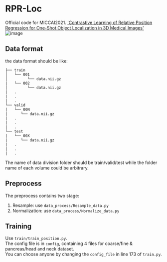 # RPR-Loc
Official code for MICCAI2021. ['Contrastive Learning of Relative Position Regression for One-Shot Object Localization in 3D Medical Images'](https://arxiv.org/abs/2012.07043)
![image](https://github.com/LWHYC/RPR-Loc/blob/main/Framework.png)
## Data format
the data format should be like:
```
├── train
│   └── 001
│         └── data.nii.gz
|   └── 002
│         └── data.nii.gz
|   .
|   .
|   .
└── valid
|   └── 00N
|      └── data.nii.gz
|   .
|   .
|   .
└── test
|   └── 00X
|      └── data.nii.gz
|   .
|   .
|   .
```
The name of data division folder should be train/valid/test while the folder name of each volume could be arbitrary.
## Preprocess
The preprocess contains two stage:
1. Resample: use `data_process/Resample_data.py`
2. Normalization: use `data_process/Normalize_data.py`
## Training
Use `train/train_position.py`.  
The config file is in `config`, containing 4 files for coarse/fine & pancreas/head and neck dataset.  
You can choose anyone by changing the `config_file` in line 173 of `train.py`.

